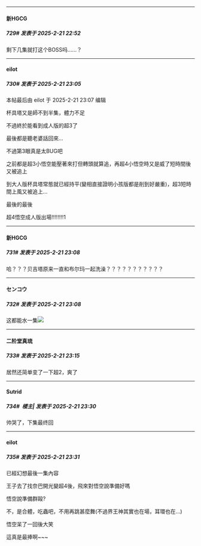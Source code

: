 ﻿
*****

####  新HGCG  
##### 729#       发表于 2025-2-21 22:52

剩下几集就打这个BOSS吗……？


*****

####  eilot  
##### 730#       发表于 2025-2-21 23:05

 本帖最后由 eilot 于 2025-2-21 23:07 编辑 

杯具塔又是師不到半集，體力不足

不過終於能看到成人版的超3了

最後都是聽老婆話回來...

不過第3眼真是太BUG吧

之前都是超3小悟空能壓著來打但轉頭就算追，再超4小悟空時又是威了短時間後又被追上

到大人版杯具塔常態就已經持平(變相直接證明小孩版都是削到好嚴重)，超3短時間上風又被追上...

最後的最後

超4悟空成人版出場!!!!!!!!1

*****

####  新HGCG  
##### 731#       发表于 2025-2-21 23:08

哈？？？贝吉塔原来一直和布尔玛一起洗澡？？？？？？？？？？？


*****

####  センコウ  
##### 732#       发表于 2025-2-21 23:08

这都能水一集<img src="https://static.saraba1st.com/image/smiley/face2017/091.png" referrerpolicy="no-referrer">


*****

####  二阶堂真琉  
##### 733#       发表于 2025-2-21 23:15

居然还简单变了一下超2，爽了


*****

####  Sutrid  
##### 734#         楼主| 发表于 2025-2-21 23:30

帅哭了，下集最终回

*****

####  eilot  
##### 735#       发表于 2025-2-21 23:31

已經幻想最後一集內容

王子去了找奈巴開光變超4後，飛來對悟空說準備好嗎

悟空說準備群毆?

不，是合體，吃蟲吧，不用再跳甚麼舞(不過界王神其實也在場，耳環也在...)

悟空呆了一回後大笑

這真是最捧啊~~~

